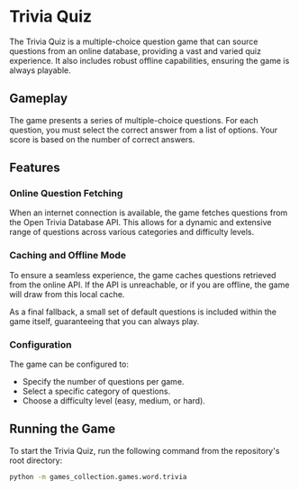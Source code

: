 # Trivia Quiz

The Trivia Quiz is a multiple-choice question game that can source questions from an online database, providing a vast and varied quiz experience. It also includes robust offline capabilities, ensuring the game is always playable.

## Gameplay

The game presents a series of multiple-choice questions. For each question, you must select the correct answer from a list of options. Your score is based on the number of correct answers.

## Features

### Online Question Fetching

When an internet connection is available, the game fetches questions from the Open Trivia Database API. This allows for a dynamic and extensive range of questions across various categories and difficulty levels.

### Caching and Offline Mode

To ensure a seamless experience, the game caches questions retrieved from the online API. If the API is unreachable, or if you are offline, the game will draw from this local cache.

As a final fallback, a small set of default questions is included within the game itself, guaranteeing that you can always play.

### Configuration

The game can be configured to:
- Specify the number of questions per game.
- Select a specific category of questions.
- Choose a difficulty level (easy, medium, or hard).

## Running the Game

To start the Trivia Quiz, run the following command from the repository's root directory:

```bash
python -m games_collection.games.word.trivia
```
